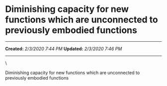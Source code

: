 Diminishing capacity for new functions which are unconnected to previously embodied functions
=============================================================================================

  -------------- --------------------
  **Created:**   *2/3/2020 7:44 PM*
  **Updated:**   *2/3/2020 7:46 PM*
  -------------- --------------------

\

Diminishing capacity for new functions which are unconnected to
previously embodied functions

 
